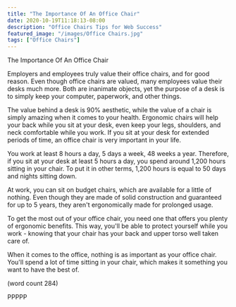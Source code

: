 ```yaml
---
title: "The Importance Of An Office Chair"
date: 2020-10-19T11:18:13-08:00
description: "Office Chairs Tips for Web Success"
featured_image: "/images/Office Chairs.jpg"
tags: ["Office Chairs"]
---
```


The Importance Of An Office Chair

Employers and employees truly value their office
chairs, and for good reason.  Even though office
chairs are valued, many employees value their
desks much more.  Both are inanimate objects,
yet the purpose of a desk is to simply keep your
computer, paperwork, and other things.

The value behind a desk is 90% aesthetic, while
the value of a chair is simply amazing when it
comes to your health.  Ergonomic chairs will
help your back while you sit at your desk, even
keep your legs, shoulders, and neck comfortable
while you work.  If you sit at your desk for 
extended periods of time, an office chair is 
very important in your life.

You work at least 8 hours a day, 5 days a week,
48 weeks a year. Therefore, if you sit at your
desk at least 5 hours a day, you spend around 
1,200 hours sitting in your chair.  To put it
in other terms, 1,200 hours is equal to 50
days and nights sitting down.

At work, you can sit on budget chairs, which 
are available for a little of nothing.  Even
though they are made of solid construction and
guaranteed for up to 5 years, they aren't 
ergonomically made for prolonged usage.

To get the most out of your office chair, you
need one that offers you plenty of ergonomic
benefits.  This way, you'll be able to protect
yourself while you work - knowing that your
chair has your back and upper torso well taken
care of.

When it comes to the office, nothing is as 
important as your office chair.  You'll spend 
a lot of time sitting in your chair, which makes 
it something you want to have the best of.

(word count 284)

PPPPP
